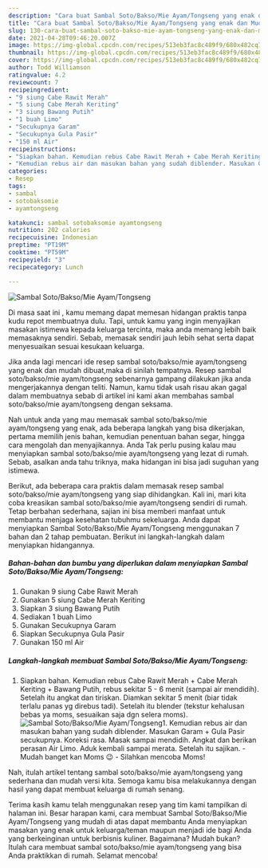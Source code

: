 ```yaml
---
description: "Cara buat Sambal Soto/Bakso/Mie Ayam/Tongseng yang enak dan Mudah Dibuat"
title: "Cara buat Sambal Soto/Bakso/Mie Ayam/Tongseng yang enak dan Mudah Dibuat"
slug: 130-cara-buat-sambal-soto-bakso-mie-ayam-tongseng-yang-enak-dan-mudah-dibuat
date: 2021-04-28T09:46:20.007Z
image: https://img-global.cpcdn.com/recipes/513eb3fac8c489f9/680x482cq70/sambal-sotobaksomie-ayamtongseng-foto-resep-utama.jpg
thumbnail: https://img-global.cpcdn.com/recipes/513eb3fac8c489f9/680x482cq70/sambal-sotobaksomie-ayamtongseng-foto-resep-utama.jpg
cover: https://img-global.cpcdn.com/recipes/513eb3fac8c489f9/680x482cq70/sambal-sotobaksomie-ayamtongseng-foto-resep-utama.jpg
author: Todd Williamson
ratingvalue: 4.2
reviewcount: 7
recipeingredient:
- "9 siung Cabe Rawit Merah"
- "5 siung Cabe Merah Keriting"
- "3 siung Bawang Putih"
- "1 buah Limo"
- "Secukupnya Garam"
- "Secukupnya Gula Pasir"
- "150 ml Air"
recipeinstructions:
- "Siapkan bahan. Kemudian rebus Cabe Rawit Merah + Cabe Merah Keriting + Bawang Putih, rebus sekitar 5 - 6 menit (sampai air mendidih). Setelah itu angkat dan tiriskan. Diamkan sekitar 5 menit (biar tidak terlalu panas yg direbus tadi). Setelah itu blender (tekstur kehalusan bebas ya moms, sesuaikan saja dgn selera moms)."
- "Kemudian rebus air dan masukan bahan yang sudah diblender. Masukan Garam + Gula Pasir secukupnya. Koreksi rasa. Masak sampai mendidih. Angkat dan berikan perasan Air Limo. Aduk kembali sampai merata. Setelah itu sajikan. Mudah banget kan Moms 😉 Silahkan mencoba Moms!"
categories:
- Resep
tags:
- sambal
- sotobaksomie
- ayamtongseng

katakunci: sambal sotobaksomie ayamtongseng 
nutrition: 202 calories
recipecuisine: Indonesian
preptime: "PT19M"
cooktime: "PT59M"
recipeyield: "3"
recipecategory: Lunch

---
```



![Sambal Soto/Bakso/Mie Ayam/Tongseng](https://img-global.cpcdn.com/recipes/513eb3fac8c489f9/680x482cq70/sambal-sotobaksomie-ayamtongseng-foto-resep-utama.jpg)

Di masa  saat ini , kamu memang dapat memesan hidangan praktis tanpa kudu repot membuatnya dulu. Tapi, untuk kamu yang ingin menyajikan masakan istimewa kepada keluarga tercinta, maka anda memang lebih baik memasaknya sendiri. Sebab, memasak sendiri jauh lebih sehat serta dapat menyesuaikan sesuai kesukaan keluarga.

Jika anda lagi mencari ide resep sambal soto/bakso/mie ayam/tongseng yang enak dan mudah dibuat,maka di sinilah tempatnya. Resep sambal soto/bakso/mie ayam/tongseng  sebenarnya gampang dilakukan jika anda mengerjakannya dengan teliti. Namun, kamu tidak usah risau akan gagal dalam membuatnya 
sebab di artikel ini kami akan membahas sambal soto/bakso/mie ayam/tongseng dengan seksama.  



Nah untuk anda yang mau memasak sambal soto/bakso/mie ayam/tongseng yang enak, ada beberapa langkah yang bisa dikerjakan, pertama memilih jenis bahan, kemudian penentuan bahan segar, hingga cara mengolah dan menyajikannya. Anda Tak perlu pusing kalau mau menyiapkan sambal soto/bakso/mie ayam/tongseng yang lezat di rumah. Sebab, asalkan anda  tahu triknya, maka hidangan ini bisa jadi suguhan yang istimewa.

Berikut, ada beberapa cara praktis  dalam memasak resep sambal soto/bakso/mie ayam/tongseng yang siap dihidangkan. Kali ini, mari kita coba kreasikan sambal soto/bakso/mie ayam/tongseng sendiri di rumah. Tetap berbahan sederhana, sajian ini bisa memberi manfaat untuk membantu menjaga kesehatan tubuhmu sekeluarga. Anda dapat menyiapkan Sambal Soto/Bakso/Mie Ayam/Tongseng menggunakan 7 bahan dan 2 tahap pembuatan. Berikut ini langkah-langkah dalam menyiapkan hidangannya.

<!--inarticleads1-->

##### Bahan-bahan dan bumbu yang diperlukan dalam menyiapkan Sambal Soto/Bakso/Mie Ayam/Tongseng:

1. Gunakan 9 siung Cabe Rawit Merah
1. Gunakan 5 siung Cabe Merah Keriting
1. Siapkan 3 siung Bawang Putih
1. Sediakan 1 buah Limo
1. Gunakan Secukupnya Garam
1. Siapkan Secukupnya Gula Pasir
1. Gunakan 150 ml Air




<!--inarticleads2-->

##### Langkah-langkah membuat Sambal Soto/Bakso/Mie Ayam/Tongseng:

1. Siapkan bahan. Kemudian rebus Cabe Rawit Merah + Cabe Merah Keriting + Bawang Putih, rebus sekitar 5 - 6 menit (sampai air mendidih). Setelah itu angkat dan tiriskan. Diamkan sekitar 5 menit (biar tidak terlalu panas yg direbus tadi). Setelah itu blender (tekstur kehalusan bebas ya moms, sesuaikan saja dgn selera moms).
<img src="https://img-global.cpcdn.com/steps/db41356c9df2ec18/160x128cq70/sambal-sotobaksomie-ayamtongseng-langkah-memasak-1-foto.jpg" alt="Sambal Soto/Bakso/Mie Ayam/Tongseng">1. Kemudian rebus air dan masukan bahan yang sudah diblender. Masukan Garam + Gula Pasir secukupnya. Koreksi rasa. Masak sampai mendidih. Angkat dan berikan perasan Air Limo. Aduk kembali sampai merata. Setelah itu sajikan. - Mudah banget kan Moms 😉 - Silahkan mencoba Moms!




Nah, itulah artikel tentang  sambal soto/bakso/mie ayam/tongseng  yang sederhana dan mudah versi kita. Semoga kamu bisa melakukannya dengan hasil yang dapat membuat keluarga di rumah senang. 

Terima kasih kamu telah menggunakan resep yang tim kami tampilkan di halaman ini. Besar harapan kami, cara membuat  Sambal Soto/Bakso/Mie Ayam/Tongseng yang mudah di atas dapat membantu Anda menyiapkan masakan yang enak untuk keluarga/teman maupun menjadi ide bagi Anda yang berkeinginan untuk berbisnis kuliner. Bagaimana? Mudah bukan? Itulah cara membuat sambal soto/bakso/mie ayam/tongseng yang bisa Anda praktikkan di rumah. Selamat mencoba!

